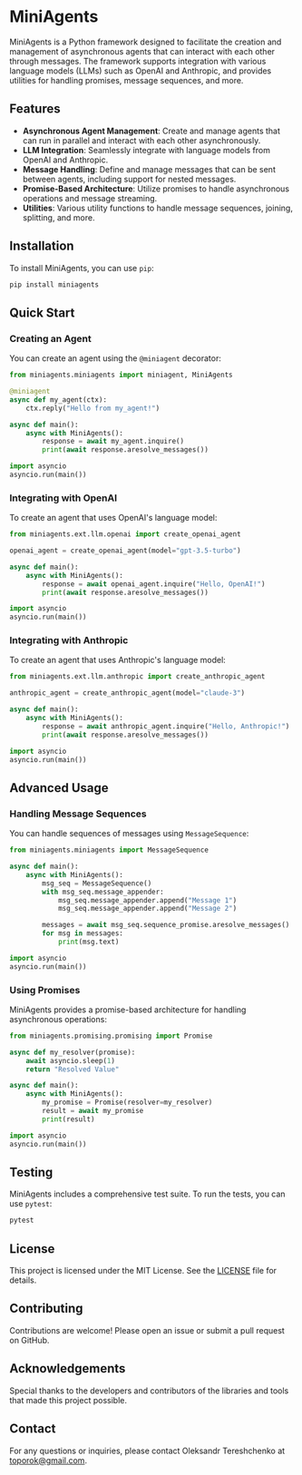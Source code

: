 # MiniAgents

MiniAgents is a Python framework designed to facilitate the creation and management of asynchronous agents that can interact with each other through messages. The framework supports integration with various language models (LLMs) such as OpenAI and Anthropic, and provides utilities for handling promises, message sequences, and more.

## Features

- **Asynchronous Agent Management**: Create and manage agents that can run in parallel and interact with each other asynchronously.
- **LLM Integration**: Seamlessly integrate with language models from OpenAI and Anthropic.
- **Message Handling**: Define and manage messages that can be sent between agents, including support for nested messages.
- **Promise-Based Architecture**: Utilize promises to handle asynchronous operations and message streaming.
- **Utilities**: Various utility functions to handle message sequences, joining, splitting, and more.

## Installation

To install MiniAgents, you can use `pip`:

```bash
pip install miniagents
```

## Quick Start

### Creating an Agent

You can create an agent using the `@miniagent` decorator:

```python
from miniagents.miniagents import miniagent, MiniAgents

@miniagent
async def my_agent(ctx):
    ctx.reply("Hello from my_agent!")

async def main():
    async with MiniAgents():
        response = await my_agent.inquire()
        print(await response.aresolve_messages())

import asyncio
asyncio.run(main())
```

### Integrating with OpenAI

To create an agent that uses OpenAI's language model:

```python
from miniagents.ext.llm.openai import create_openai_agent

openai_agent = create_openai_agent(model="gpt-3.5-turbo")

async def main():
    async with MiniAgents():
        response = await openai_agent.inquire("Hello, OpenAI!")
        print(await response.aresolve_messages())

import asyncio
asyncio.run(main())
```

### Integrating with Anthropic

To create an agent that uses Anthropic's language model:

```python
from miniagents.ext.llm.anthropic import create_anthropic_agent

anthropic_agent = create_anthropic_agent(model="claude-3")

async def main():
    async with MiniAgents():
        response = await anthropic_agent.inquire("Hello, Anthropic!")
        print(await response.aresolve_messages())

import asyncio
asyncio.run(main())
```

## Advanced Usage

### Handling Message Sequences

You can handle sequences of messages using `MessageSequence`:

```python
from miniagents.miniagents import MessageSequence

async def main():
    async with MiniAgents():
        msg_seq = MessageSequence()
        with msg_seq.message_appender:
            msg_seq.message_appender.append("Message 1")
            msg_seq.message_appender.append("Message 2")

        messages = await msg_seq.sequence_promise.aresolve_messages()
        for msg in messages:
            print(msg.text)

import asyncio
asyncio.run(main())
```

### Using Promises

MiniAgents provides a promise-based architecture for handling asynchronous operations:

```python
from miniagents.promising.promising import Promise

async def my_resolver(promise):
    await asyncio.sleep(1)
    return "Resolved Value"

async def main():
    async with MiniAgents():
        my_promise = Promise(resolver=my_resolver)
        result = await my_promise
        print(result)

import asyncio
asyncio.run(main())
```

## Testing

MiniAgents includes a comprehensive test suite. To run the tests, you can use `pytest`:

```bash
pytest
```

## License

This project is licensed under the MIT License. See the [LICENSE](LICENSE) file for details.

## Contributing

Contributions are welcome! Please open an issue or submit a pull request on GitHub.

## Acknowledgements

Special thanks to the developers and contributors of the libraries and tools that made this project possible.

## Contact

For any questions or inquiries, please contact Oleksandr Tereshchenko at [toporok@gmail.com](mailto:toporok@gmail.com).
